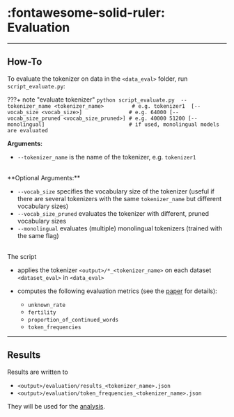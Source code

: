 # :fontawesome-solid-ruler: Evaluation

---
## How-To
To evaluate the tokenizer on data in the `<data_eval>` folder, run `script_evaluate.py`:

???+ note "evaluate tokenizer"
    ```
    python script_evaluate.py 
      --tokenizer_name <tokenizer_name>         # e.g. tokenizer1 
      [--vocab_size <vocab_size>]               # e.g. 64000
      [--vocab_size_pruned <vocab_size_pruned>] # e.g. 40000 51200
      [--monolingual]                           # if used, monolingual models are evaluated
    ```

**Arguments:**

- `--tokenizer_name` is the name of the tokenizer, e.g. `tokenizer1`

<br>
**Optional Arguments:**

- `--vocab_size` specifies the vocabulary size of the tokenizer 
   (useful if there are several tokenizers with the same `tokenizer_name` but different vocabulary sizes)
- `--vocab_size_pruned` evaluates the tokenizer with different, pruned vocabulary sizes 
- `--monolingual` evaluates (multiple) monolingual tokenizers (trained with the same flag)

<br>
The script

- applies the tokenizer `<output>/*_<tokenizer_name>` on each dataset `<dataset_eval>` in `<data_eval>`
- computes the following evaluation metrics (see the [paper](https://arxiv.org/abs/2304.14780) for details):

    - `unknown_rate`
    - `fertility`
    - `proportion_of_continued_words`
    - `token_frequencies`

---
## Results

Results are written to 

- `<output>/evaluation/results_<tokenizer_name>.json`
- `<output>/evaluation/token_frequencies_<tokenizer_name>.json`

They will be used for the [analysis](analysis.md).
